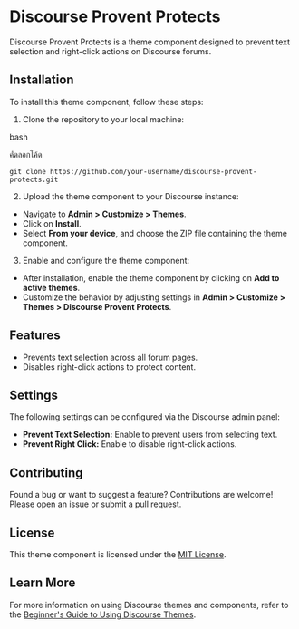 # Discourse Provent Protects

Discourse Provent Protects is a theme component designed to prevent text selection and right-click actions on Discourse forums.

## Installation

To install this theme component, follow these steps:

1. Clone the repository to your local machine:

bash

คัดลอกโค้ด

```
git clone https://github.com/your-username/discourse-provent-protects.git
```

2. Upload the theme component to your Discourse instance:
  * Navigate to **Admin > Customize > Themes**.
  * Click on **Install**.
  * Select **From your device**, and choose the ZIP file containing the theme component.
3. Enable and configure the theme component:
  * After installation, enable the theme component by clicking on **Add to active themes**.
  * Customize the behavior by adjusting settings in **Admin > Customize > Themes > Discourse Provent Protects**.

## Features

* Prevents text selection across all forum pages.
* Disables right-click actions to protect content.

## Settings

The following settings can be configured via the Discourse admin panel:

* **Prevent Text Selection:** Enable to prevent users from selecting text.
* **Prevent Right Click:** Enable to disable right-click actions.

## Contributing

Found a bug or want to suggest a feature? Contributions are welcome! Please open an issue or submit a pull request.

## License

This theme component is licensed under the [MIT License](LICENSE).

## Learn More

For more information on using Discourse themes and components, refer to the [Beginner's Guide to Using Discourse Themes](https://meta.discourse.org/t/beginners-guide-to-using-discourse-themes/91966).
